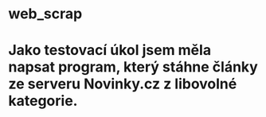 # web_scrap
# Jako testovací úkol jsem měla napsat program, který stáhne články ze serveru Novinky.cz z libovolné kategorie.

